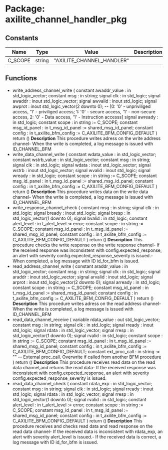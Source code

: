 # Package: axilite_channel_handler_pkg

## Constants

| Name    | Type   | Value                      | Description |
| ------- | ------ | -------------------------- | ----------- |
| C_SCOPE | string |  "AXILITE_CHANNEL_HANDLER" |             |
## Functions
- write_address_channel_write <font id="function_arguments">( constant awaddr_value : in    std_logic_vector; constant msg          : in    string; signal   clk          : in    std_logic; signal   awaddr       : inout std_logic_vector; signal   awvalid      : inout std_logic; signal   awprot       : inout std_logic_vector(2 downto 0); -- [0: '0' - unpriviliged access, '1' - priviliged access; 1: '0' - secure access, '1' - non-secure access, 2: '0' - Data access, '1' - Instruction accesss] signal   awready      : in    std_logic; constant scope        : in    string                := C_SCOPE; constant msg_id_panel : in    t_msg_id_panel        := shared_msg_id_panel; constant config       : in    t_axilite_bfm_config  := C_AXILITE_BFM_CONFIG_DEFAULT ) </font> <font id="function_return">return ()</font>
**Description**
This procedure writes adress on the write address channel- When the write is completed, a log message is issued with ID_CHANNEL_BFM
- write_data_channel_write <font id="function_arguments">( constant wdata_value  : in    std_logic_vector; constant wstrb_value  : in    std_logic_vector; constant msg          : in    string; signal   clk          : in    std_logic; signal   wdata        : inout std_logic_vector; signal   wstrb        : inout std_logic_vector; signal   wvalid       : inout std_logic; signal   wready       : in    std_logic; constant scope        : in    string                := C_SCOPE; constant msg_id_panel : in    t_msg_id_panel        := shared_msg_id_panel; constant config       : in    t_axilite_bfm_config  := C_AXILITE_BFM_CONFIG_DEFAULT ) </font> <font id="function_return">return ()</font>
**Description**
This procedure writes data on the write data channel- When the write is completed, a log message is issued with ID_CHANNEL_BFM
- write_response_channel_check <font id="function_arguments">( constant msg          : in    string; signal   clk          : in    std_logic; signal   bready       : inout std_logic; signal   bresp        : in    std_logic_vector(1 downto 0); signal   bvalid       : in    std_logic; constant alert_level  : in    t_alert_level         := error; constant scope        : in    string                := C_SCOPE; constant msg_id_panel : in    t_msg_id_panel        := shared_msg_id_panel; constant config       : in    t_axilite_bfm_config  := C_AXILITE_BFM_CONFIG_DEFAULT ) </font> <font id="function_return">return ()</font>
**Description**
This procedure checks the write response on the write response channel- If the received response was inconsistent with config.expected_response,   an alert with severity config.expected_response_severity is issued.- When completed, a log message with ID id_for_bfm is issued.
- read_address_channel_write <font id="function_arguments">( constant araddr_value : in    std_logic_vector; constant msg          : in    string; signal   clk          : in    std_logic; signal   araddr       : inout std_logic_vector; signal   arvalid      : inout std_logic; signal   arprot       : inout std_logic_vector(2 downto 0); signal   arready      : in    std_logic; constant scope        : in    string                := C_SCOPE; constant msg_id_panel : in    t_msg_id_panel        := shared_msg_id_panel; constant config       : in    t_axilite_bfm_config  := C_AXILITE_BFM_CONFIG_DEFAULT ) </font> <font id="function_return">return ()</font>
**Description**
This procedure writes adress on the read address channel- When the write is completed, a log message is issued with ID_CHANNEL_BFM
- read_data_channel_receive <font id="function_arguments">( variable rdata_value    : out   std_logic_vector; constant msg            : in    string; signal   clk            : in    std_logic; signal   rready         : inout std_logic; signal   rdata          : in    std_logic_vector; signal   rresp          : in    std_logic_vector(1 downto 0); signal   rvalid         : in    std_logic; constant scope          : in    string                := C_SCOPE; constant msg_id_panel   : in    t_msg_id_panel        := shared_msg_id_panel; constant config         : in    t_axilite_bfm_config  := C_AXILITE_BFM_CONFIG_DEFAULT; constant ext_proc_call  : in    string                := ""  -- External proc_call. Overwrite if called from another BFM procedure ) </font> <font id="function_return">return ()</font>
**Description**
This procedure receives read data on the read data channel,and returns the read data- If the received response was inconsistent with config.expected_response,   an alert with severity config.expected_response_severity is issued.
- read_data_channel_check <font id="function_arguments">( constant rdata_exp    : in    std_logic_vector; constant msg          : in    string; signal   clk          : in    std_logic; signal   rready       : inout std_logic; signal   rdata        : in    std_logic_vector; signal   rresp        : in    std_logic_vector(1 downto 0); signal   rvalid       : in    std_logic; constant alert_level  : in    t_alert_level         := error; constant scope        : in    string                := C_SCOPE; constant msg_id_panel : in    t_msg_id_panel        := shared_msg_id_panel; constant config       : in    t_axilite_bfm_config  := C_AXILITE_BFM_CONFIG_DEFAULT ) </font> <font id="function_return">return ()</font>
**Description**
This procedure receives and checks read data and read response on the read data channel- If the received data is inconsistent with rdata_exp,   an alert with severity alert_level is issued.- If the received data is correct, a log message with ID id_for_bfm is issued.
